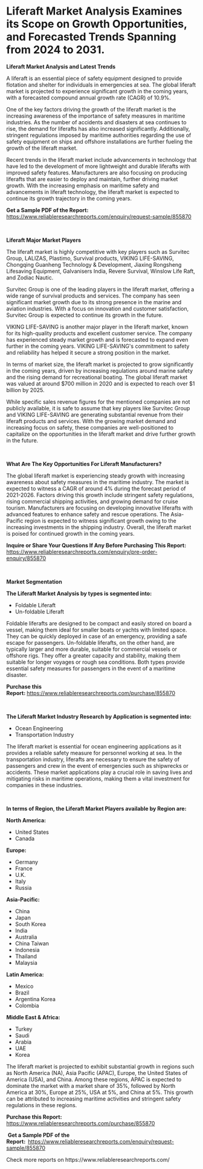 <p><h1>Liferaft Market Analysis Examines its Scope on Growth Opportunities, and Forecasted Trends Spanning from 2024 to 2031.</h1></p><p><strong>Liferaft Market Analysis and Latest Trends</strong></p>
<p><p>A liferaft is an essential piece of safety equipment designed to provide flotation and shelter for individuals in emergencies at sea. The global liferaft market is projected to experience significant growth in the coming years, with a forecasted compound annual growth rate (CAGR) of 10.9%. </p><p>One of the key factors driving the growth of the liferaft market is the increasing awareness of the importance of safety measures in maritime industries. As the number of accidents and disasters at sea continues to rise, the demand for liferafts has also increased significantly. Additionally, stringent regulations imposed by maritime authorities regarding the use of safety equipment on ships and offshore installations are further fueling the growth of the liferaft market.</p><p>Recent trends in the liferaft market include advancements in technology that have led to the development of more lightweight and durable liferafts with improved safety features. Manufacturers are also focusing on producing liferafts that are easier to deploy and maintain, further driving market growth. With the increasing emphasis on maritime safety and advancements in liferaft technology, the liferaft market is expected to continue its growth trajectory in the coming years.</p></p>
<p><strong>Get a Sample PDF of the Report:&nbsp;</strong> <a href="https://www.reliableresearchreports.com/enquiry/request-sample/855870">https://www.reliableresearchreports.com/enquiry/request-sample/855870</a></p>
<p>&nbsp;</p>
<p><strong>Liferaft Major Market Players</strong></p>
<p><p>The liferaft market is highly competitive with key players such as Survitec Group, LALIZAS, Plastimo, Survival products, VIKING LIFE-SAVING, Chongqing Guanheng Technology & Development, Jiaxing Rongsheng Lifesaving Equipment, Galvanisers India, Revere Survival, Winslow Life Raft, and Zodiac Nautic.</p><p>Survitec Group is one of the leading players in the liferaft market, offering a wide range of survival products and services. The company has seen significant market growth due to its strong presence in the marine and aviation industries. With a focus on innovation and customer satisfaction, Survitec Group is expected to continue its growth in the future.</p><p>VIKING LIFE-SAVING is another major player in the liferaft market, known for its high-quality products and excellent customer service. The company has experienced steady market growth and is forecasted to expand even further in the coming years. VIKING LIFE-SAVING's commitment to safety and reliability has helped it secure a strong position in the market.</p><p>In terms of market size, the liferaft market is projected to grow significantly in the coming years, driven by increasing regulations around marine safety and the rising demand for recreational boating. The global liferaft market was valued at around $700 million in 2020 and is expected to reach over $1 billion by 2025.</p><p>While specific sales revenue figures for the mentioned companies are not publicly available, it is safe to assume that key players like Survitec Group and VIKING LIFE-SAVING are generating substantial revenue from their liferaft products and services. With the growing market demand and increasing focus on safety, these companies are well-positioned to capitalize on the opportunities in the liferaft market and drive further growth in the future.</p></p>
<p>&nbsp;</p>
<p><strong>What Are The Key Opportunities For Liferaft Manufacturers?</strong></p>
<p><p>The global liferaft market is experiencing steady growth with increasing awareness about safety measures in the maritime industry. The market is expected to witness a CAGR of around 4% during the forecast period of 2021-2026. Factors driving this growth include stringent safety regulations, rising commercial shipping activities, and growing demand for cruise tourism. Manufacturers are focusing on developing innovative liferafts with advanced features to enhance safety and rescue operations. The Asia-Pacific region is expected to witness significant growth owing to the increasing investments in the shipping industry. Overall, the liferaft market is poised for continued growth in the coming years.</p></p>
<p><strong>Inquire or Share Your Questions If Any Before Purchasing This Report:</strong> <a href="https://www.reliableresearchreports.com/enquiry/pre-order-enquiry/855870">https://www.reliableresearchreports.com/enquiry/pre-order-enquiry/855870</a></p>
<p>&nbsp;</p>
<p><strong>Market Segmentation</strong></p>
<p><strong>The Liferaft Market Analysis by types is segmented into:</strong></p>
<p><ul><li>Foldable Liferaft</li><li>Un-foldable Liferaft</li></ul></p>
<p><p>Foldable liferafts are designed to be compact and easily stored on board a vessel, making them ideal for smaller boats or yachts with limited space. They can be quickly deployed in case of an emergency, providing a safe escape for passengers. Un-foldable liferafts, on the other hand, are typically larger and more durable, suitable for commercial vessels or offshore rigs. They offer a greater capacity and stability, making them suitable for longer voyages or rough sea conditions. Both types provide essential safety measures for passengers in the event of a maritime disaster.</p></p>
<p><strong>Purchase this Report:&nbsp;</strong><a href="https://www.reliableresearchreports.com/purchase/855870">https://www.reliableresearchreports.com/purchase/855870</a></p>
<p>&nbsp;</p>
<p><strong>The Liferaft Market Industry Research by Application is segmented into:</strong></p>
<p><ul><li>Ocean Engineering</li><li>Transportation Industry</li></ul></p>
<p><p>The liferaft market is essential for ocean engineering applications as it provides a reliable safety measure for personnel working at sea. In the transportation industry, liferafts are necessary to ensure the safety of passengers and crew in the event of emergencies such as shipwrecks or accidents. These market applications play a crucial role in saving lives and mitigating risks in maritime operations, making them a vital investment for companies in these industries.</p></p>
<p>&nbsp;</p>
<p><strong>In terms of Region, the Liferaft Market Players available by Region are:</strong></p>
<p>
    <p> <strong> North America: </strong>
        <ul>
            <li>United States</li>
            <li>Canada</li>
        </ul>
        </p> 
    <p> <strong> Europe: </strong>
        <ul>
            <li>Germany</li>
            <li>France</li>
            <li>U.K.</li>
            <li>Italy</li>
            <li>Russia</li>
        </ul>
        </p> 
    <p> <strong> Asia-Pacific: </strong>
        <ul>
            <li>China</li>
            <li>Japan</li>
            <li>South Korea</li>
            <li>India</li>
            <li>Australia</li>
            <li>China Taiwan</li>
            <li>Indonesia</li>
            <li>Thailand</li>
            <li>Malaysia</li>
        </ul>
        </p> 
    <p> <strong> Latin America: </strong>
        <ul>
            <li>Mexico</li>
            <li>Brazil</li>
            <li>Argentina Korea</li>
            <li>Colombia</li>
        </ul>
        </p> 
    <p> <strong> Middle East & Africa: </strong>
        <ul>
            <li>Turkey</li>
            <li>Saudi</li>
            <li>Arabia</li>
            <li>UAE</li>
            <li>Korea</li>
        </ul>
    </p>
    </p>
<p><p>The liferaft market is projected to exhibit substantial growth in regions such as North America (NA), Asia Pacific (APAC), Europe, the United States of America (USA), and China. Among these regions, APAC is expected to dominate the market with a market share of 35%, followed by North America at 30%, Europe at 25%, USA at 5%, and China at 5%. This growth can be attributed to increasing maritime activities and stringent safety regulations in these regions.</p></p>
<p><strong>Purchase this Report: </strong><a href="https://www.reliableresearchreports.com/purchase/855870">https://www.reliableresearchreports.com/purchase/855870</a></p>
<p>&nbsp;<strong>Get a Sample PDF of the Report:&nbsp;&nbsp;</strong><a href="https://www.reliableresearchreports.com/enquiry/request-sample/855870">https://www.reliableresearchreports.com/enquiry/request-sample/855870</a></p>
<p><strong></strong></p>
<p>Check more reports on https://www.reliableresearchreports.com/</p>